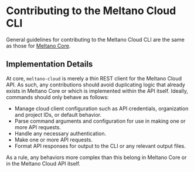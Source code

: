 # Contributing to the Meltano Cloud CLI

General guidelines for contributing to the Meltano Cloud CLI are the same as
those for [Meltano Core](https://docs.meltano.com/contribute/).

## Implementation Details

At core, `meltano-cloud` is merely a thin REST client for the Meltano Cloud API. As such, any contributions should avoid duplicating logic that already exists in Meltano Core or which is implemented within the API itself. Ideally, commands should only behave as follows:

- Manage cloud client configuration such as API credentials, organization and
  project IDs, or default behavior.
- Parse command arguments and configuration for use in making one or more API requests.
- Handle any necessary authentication.
- Make one or more API requests.
- Format API responses for output to the CLI or any relevant output files.

As a rule, any behaviors more complex than this belong in Meltano Core or in the
Meltano Cloud API itself.
